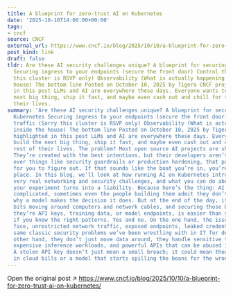 ```yaml
---
title: A blueprint for zero-trust AI on Kubernetes
date: '2025-10-10T14:00:00+00:00'
tags:
- cncf
source: CNCF
external_url: https://www.cncf.io/blog/2025/10/10/a-blueprint-for-zero-trust-ai-on-kubernetes/
post_kind: link
draft: false
tldr: Are these AI security challenges unique? A blueprint for securing AI on Kubernetes
  Securing ingress to your endpoints (secure the front door) Control the traffic (Sorry
  this cluster is RSVP only) Observability (What is actually happening inside the
  house) The bottom line Posted on October 10, 2025 by Tigera CNCF projects highlighted
  in this post LLMs and AI are everywhere these days. Everyone wants to build the
  next big thing, ship it fast, and maybe even cash out and chill for the rest of
  their lives.
summary: 'Are these AI security challenges unique? A blueprint for securing AI on
  Kubernetes Securing ingress to your endpoints (secure the front door) Control the
  traffic (Sorry this cluster is RSVP only) Observability (What is actually happening
  inside the house) The bottom line Posted on October 10, 2025 by Tigera CNCF projects
  highlighted in this post LLMs and AI are everywhere these days. Everyone wants to
  build the next big thing, ship it fast, and maybe even cash out and chill for the
  rest of their lives. The problem? Most open source AI projects are shared as is.
  They’re created with the best intentions, but their developers aren’t losing sleep
  over things like security guardrails or production hardening, that part is left
  for you to figure out. If that sounds like the boat you’re in, you’re in the right
  place. In this blog, we’ll look at how running AI on Kubernetes introduces some
  very real networking and security challenges, and what you can do about them before
  your experiment turns into a liability. Because here’s the thing: AI systems are
  complicated, sometimes even the people building them admit they don’t fully know
  why a model makes the decision it does. But at the end of the day, it’s still just
  bits moving around computers and network cables, and securing those bits, whether
  they’re API keys, training data, or model endpoints, is easier than you might think
  if you know the right patterns. Yes and no. On the one hand, the issues AI workloads
  face, unrestricted network traffic, exposed endpoints, leaked credentials, are the
  same classic security problems we’ve been wrestling with in IT for decades. On the
  other hand, they don’t just move data around, they handle sensitive training datasets,
  expensive inference workloads, and powerful APIs that can be abused in seconds.
  A stolen API key doesn’t just mean a small breach; it could mean thousands of dollars
  in cloud bills or a model that starts spilling the beans for the wrong confidant.'
---
```

Open the original post ↗ https://www.cncf.io/blog/2025/10/10/a-blueprint-for-zero-trust-ai-on-kubernetes/
